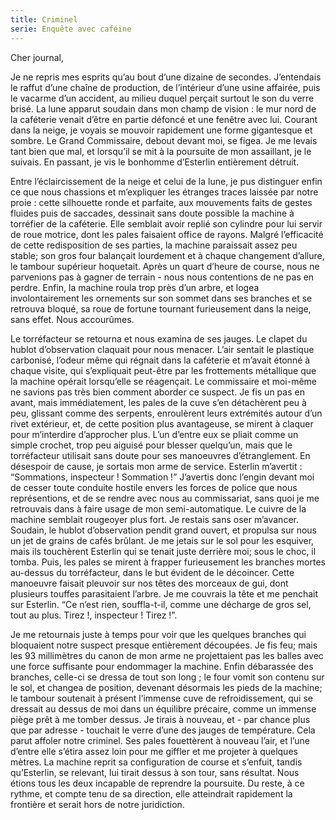 ```yaml
---
title: Criminel
serie: Enquête avec caféine
---
```

Cher journal,

Je ne repris mes esprits qu’au bout d’une dizaine de secondes. J’entendais le
raffut d’une chaîne de production, de l’intérieur d’une usine affairée, puis le
vacarme d’un accident, au milieu duquel perçait surtout le son du verre brisé.
La lune apparut soudain dans mon champ de vision : le mur nord de la caféterie
venait d’être en partie défoncé et une fenêtre avec lui. Courant dans la neige,
je voyais se mouvoir rapidement une forme gigantesque et sombre. Le Grand
Commissaire, debout devant moi, se figea. Je me levais tant bien que mal, et
lorsqu’il se mit à la poursuite de mon assaillant, je le suivais. En passant,
je vis le bonhomme d’Esterlin entièrement détruit.

Entre l’éclaircissement de la neige et celui de la lune, je pus distinguer
enfin ce que nous chassions et m’expliquer les étranges traces laissée par
notre proie : cette silhouette ronde et parfaite, aux mouvements faits de
gestes fluides puis de saccades, dessinait sans doute possible la machine à
torréfier de la caféterie. Elle semblait avoir replié son cylindre pour lui
servir de roue motrice, dont les pales faisaient office de rayons. Malgré
l’efficacité de cette redisposition de ses parties, la machine paraissait assez
peu stable; son gros four balançait lourdement et à chaque changement d’allure,
le tambour supérieur hoquetait. Après un quart d’heure de course, nous ne
parvenions pas à gagner de terrain - nous nous contentions de ne pas en perdre.
Enfin, la machine roula trop près d’un arbre, et logea involontairement les
ornements sur son sommet dans ses branches et se retrouva bloqué, sa roue de
fortune tournant furieusement dans la neige, sans effet. Nous accourûmes.

Le torréfacteur se retourna et nous examina de ses jauges. Le clapet du hublot
d’observation claquait pour nous menacer. L’air sentait le plastique carbonisé,
l’odeur même qui régnait dans la caféterie et m’avait étonné à chaque visite,
qui s’expliquait peut-être par les frottements métallique que la machine
opérait lorsqu’elle se réagençait. Le commissaire et moi-même ne savions pas
très bien comment aborder ce suspect. Je fis un pas en avant, mais
immédiatement, les pales de la cuve s’en détachèrent peu à peu, glissant comme
des serpents, enroulèrent leurs extrémités autour d’un rivet extérieur, et, de
cette position plus avantageuse, se mirent à claquer pour m’interdire
d’approcher plus. L’un d’entre eux se pliait comme un simple crochet, trop peu
aiguisé pour blesser quelqu’un, mais que le torréfacteur utilisait sans doute
pour ses manoeuvres d’étranglement. En désespoir de cause, je sortais mon arme
de service. Esterlin m’avertit : “Sommations, inspecteur ! Sommation !”
J’avertis donc l’engin devant moi de cesser toute conduite hostile envers les
forces de police que nous représentions, et de se rendre avec nous au
commissariat, sans quoi je me retrouvais dans à faire usage de mon
semi-automatique. Le cuivre de la machine semblait rougeoyer plus fort. Je
restais sans oser m’avancer. Soudain, le hublot d’observation pendit grand
ouvert, et propulsa sur nous un jet de grains de cafés brûlant. Je me jetais
sur le sol pour les esquiver, mais ils touchèrent Esterlin qui se tenait juste
derrière moi; sous le choc, il tomba. Puis, les pales se mirent à frapper
furieusement les branches mortes au-dessus du torréfacteur, dans le but évident
de le décoincer. Cette manoeuvre faisait pleuvoir sur nos têtes des morceaux de
gui, dont plusieurs touffes parasitaient l’arbre. Je me couvrais la tête et me
penchait sur Esterlin. “Ce n’est rien, souffla-t-il, comme une décharge de gros
sel, tout au plus. Tirez !, inspecteur ! Tirez !”. 

Je me retournais juste à temps pour voir que les quelques branches qui
bloquaient notre suspect presque entièrement découpées. Je fis feu; mais les 93
millimètres du canon de mon arme ne projettaient pas les balles avec une force
suffisante pour endommager la machine. Enfin débarassée des branches, celle-ci
se dressa de tout son long ; le four vomit son contenu sur le sol, et changea
de position, devenant désormais les pieds de la machine; le tambour soutenait à
présent l’immense cuve de refroidissement, qui se dressait au dessus de moi
dans un équilibre précaire, comme un immense piège prêt à me tomber dessus. Je
tirais à nouveau, et - par chance plus que par adresse - touchait le verre
d’une des jauges de température. Cela parut affoler notre criminel. Ses pales
fouettèrent à nouveau l’air, et l’une d’entre elle s’étira assez loin pour me
giffler et me projeter à quelques mètres. La machine reprit sa configuration de
course et s’enfuit, tandis qu’Esterlin, se relevant, lui tirait dessus à son
tour, sans résultat. Nous étions tous les deux incapable de reprendre la
poursuite. Du reste, à ce rythme, et compte tenu de sa direction, elle
atteindrait rapidement la frontière et serait hors de notre juridiction.

